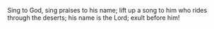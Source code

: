 Sing to God, sing praises to his name; lift up a song to him who rides through the deserts; his name is the Lord; exult before him!
